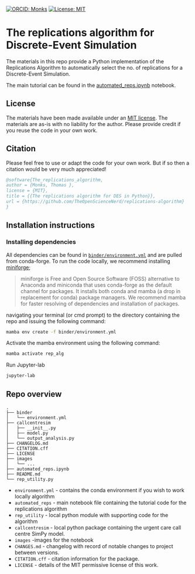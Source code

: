
[![ORCID: Monks](https://img.shields.io/badge/Tom_Monks_ORCID-0000--0003--2631--4481-brightgreen)](https://orcid.org/0000-0003-2631-4481)
[![License: MIT](https://img.shields.io/badge/License-MIT-yellow.svg)](https://opensource.org/licenses/MIT)

# The replications algorithm for Discrete-Event Simulation

The materials in this repo provide a Python implementation of the Replications Algorithm to automatically select the no. of replications for a Discrete-Event Simulation.

The main tutorial can be found in the [automated_reps.ipynb](./automated_reps.ipynb) notebook.

## License

The materials have been made available under an [MIT license](LICENCE).  The materials are as-is with no liability for the author. Please provide credit if you reuse the code in your own work.

## Citation

Please feel free to use or adapt the code for your own work. But if so then a citation would be very much appreciated! 

```bibtex
@software{The_replications_algorithm,
author = {Monks, Thomas },
license = {MIT},
title = {{The replications algorithm for DES in Python}},
url = {https://github.com/TheOpenScienceNerd/replications-algorithm}
}
```

## Installation instructions

### Installing dependencies

All dependencies can be found in [`binder/environment.yml`]() and are pulled from conda-forge.  To run the code locally, we recommend installing [miniforge](https://github.com/conda-forge/miniforge);

> miniforge is Free and Open Source Software (FOSS) alternative to Anaconda and miniconda that uses conda-forge as the default channel for packages. It installs both conda and mamba (a drop in replacement for conda) package managers.  We recommend mamba for faster resolving of dependencies and installation of packages. 

navigating your terminal (or cmd prompt) to the directory containing the repo and issuing the following command:

```bash
mamba env create -f binder/environment.yml
```

Activate the mamba environment using the following command:

```bash
mamba activate rep_alg
```

Run Jupyter-lab

```bash
jupyter-lab
```

## Repo overview

```
.
├── binder
│   └── environment.yml
├── callcentresim
│   ├── __init__.py
│   ├── model.py
│   └── output_analysis.py
├── CHANGELOG.md
├── CITATION.cff
├── LICENSE
├── images
│   └── ...
├── automated_reps.ipynb
├── README.md
└── rep_utility.py
```

* `environment.yml` - contains the conda environment if you wish to work locally algorithm
* `automated_reps` - main notebook file containing the tutorial code for the replications algorithm
* `rep_utility` - local python module with supporting code for the algorithm
* `callcentresim` - local python package containing the urgent care call centre SimPy model.
* `images` -images for the notebook
* `CHANGES.md` - changelog with record of notable changes to project between versions.
* `CITATION.cff` - citation information for the package.
* `LICENSE` - details of the MIT permissive license of this work.



